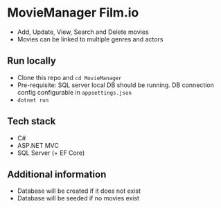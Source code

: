 # MovieManager Film.io

- Add, Update, View, Search and Delete movies
- Movies can be linked to multiple genres and actors

## Run locally

- Clone this repo and `cd MovieManager`
- Pre-requisite: SQL server local DB should be running. DB connection config configurable in `appsettings.json`
- `dotnet run`

## Tech stack

- C#
- ASP.NET MVC
- SQL Server (+ EF Core)

## Additional information

- Database will be created if it does not exist
- Database will be seeded if no movies exist
